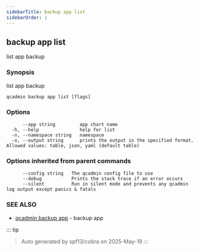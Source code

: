 ```yaml
---
sidebarTitle: backup app list
sidebarOrder: 1
---
```


## backup app list

list app backup

### Synopsis

list app backup

```
qcadmin backup app list [flags]
```

### Options

```
      --app string         app chart name
  -h, --help               help for list
  -n, --namespace string   namespace
  -o, --output string      prints the output in the specified format. Allowed values: table, json, yaml (default table)
```

### Options inherited from parent commands

```
      --config string   The qcadmin config file to use
      --debug           Prints the stack trace if an error occurs
      --silent          Run in silent mode and prevents any qcadmin log output except panics & fatals
```

### SEE ALSO

* [qcadmin backup app](backup_app.md)	 - backup app

::: tip
>Auto generated by spf13/cobra on 2025-May-19
:::